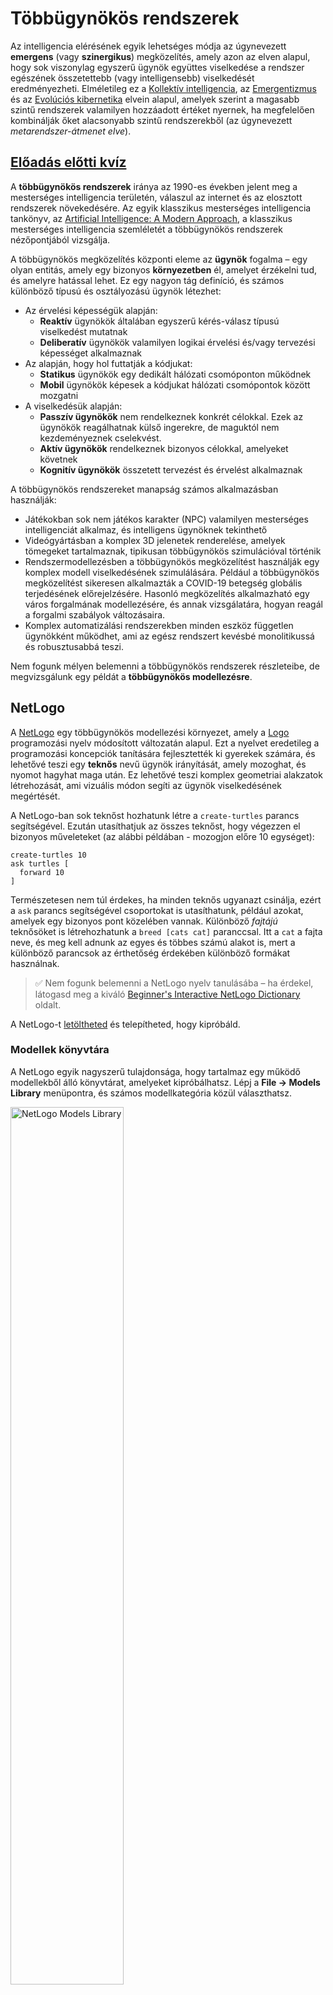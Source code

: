 <!--
CO_OP_TRANSLATOR_METADATA:
{
  "original_hash": "1ddf651d7681b4449f9d09ea3b17911e",
  "translation_date": "2025-08-25T23:20:56+00:00",
  "source_file": "lessons/6-Other/23-MultiagentSystems/README.md",
  "language_code": "hu"
}
-->
# Többügynökös rendszerek

Az intelligencia elérésének egyik lehetséges módja az úgynevezett **emergens** (vagy **szinergikus**) megközelítés, amely azon az elven alapul, hogy sok viszonylag egyszerű ügynök együttes viselkedése a rendszer egészének összetettebb (vagy intelligensebb) viselkedését eredményezheti. Elméletileg ez a [Kollektív intelligencia](https://en.wikipedia.org/wiki/Collective_intelligence), az [Emergentizmus](https://en.wikipedia.org/wiki/Global_brain) és az [Evolúciós kibernetika](https://en.wikipedia.org/wiki/Global_brain) elvein alapul, amelyek szerint a magasabb szintű rendszerek valamilyen hozzáadott értéket nyernek, ha megfelelően kombinálják őket alacsonyabb szintű rendszerekből (az úgynevezett *metarendszer-átmenet elve*).

## [Előadás előtti kvíz](https://ff-quizzes.netlify.app/en/ai/quiz/45)

A **többügynökös rendszerek** iránya az 1990-es években jelent meg a mesterséges intelligencia területén, válaszul az internet és az elosztott rendszerek növekedésére. Az egyik klasszikus mesterséges intelligencia tankönyv, az [Artificial Intelligence: A Modern Approach](https://en.wikipedia.org/wiki/Artificial_Intelligence:_A_Modern_Approach), a klasszikus mesterséges intelligencia szemléletét a többügynökös rendszerek nézőpontjából vizsgálja.

A többügynökös megközelítés központi eleme az **ügynök** fogalma – egy olyan entitás, amely egy bizonyos **környezetben** él, amelyet érzékelni tud, és amelyre hatással lehet. Ez egy nagyon tág definíció, és számos különböző típusú és osztályozású ügynök létezhet:

* Az érvelési képességük alapján:
   - **Reaktív** ügynökök általában egyszerű kérés-válasz típusú viselkedést mutatnak
   - **Deliberatív** ügynökök valamilyen logikai érvelési és/vagy tervezési képességet alkalmaznak
* Az alapján, hogy hol futtatják a kódjukat:
   - **Statikus** ügynökök egy dedikált hálózati csomóponton működnek
   - **Mobil** ügynökök képesek a kódjukat hálózati csomópontok között mozgatni
* A viselkedésük alapján:
   - **Passzív ügynökök** nem rendelkeznek konkrét célokkal. Ezek az ügynökök reagálhatnak külső ingerekre, de maguktól nem kezdeményeznek cselekvést.
   - **Aktív ügynökök** rendelkeznek bizonyos célokkal, amelyeket követnek
   - **Kognitív ügynökök** összetett tervezést és érvelést alkalmaznak

A többügynökös rendszereket manapság számos alkalmazásban használják:

* Játékokban sok nem játékos karakter (NPC) valamilyen mesterséges intelligenciát alkalmaz, és intelligens ügynöknek tekinthető
* Videógyártásban a komplex 3D jelenetek renderelése, amelyek tömegeket tartalmaznak, tipikusan többügynökös szimulációval történik
* Rendszermodellezésben a többügynökös megközelítést használják egy komplex modell viselkedésének szimulálására. Például a többügynökös megközelítést sikeresen alkalmazták a COVID-19 betegség globális terjedésének előrejelzésére. Hasonló megközelítés alkalmazható egy város forgalmának modellezésére, és annak vizsgálatára, hogyan reagál a forgalmi szabályok változásaira.
* Komplex automatizálási rendszerekben minden eszköz független ügynökként működhet, ami az egész rendszert kevésbé monolitikussá és robusztusabbá teszi.

Nem fogunk mélyen belemenni a többügynökös rendszerek részleteibe, de megvizsgálunk egy példát a **többügynökös modellezésre**.

## NetLogo

A [NetLogo](https://ccl.northwestern.edu/netlogo/) egy többügynökös modellezési környezet, amely a [Logo](https://en.wikipedia.org/wiki/Logo_(programming_language)) programozási nyelv módosított változatán alapul. Ezt a nyelvet eredetileg a programozási koncepciók tanítására fejlesztették ki gyerekek számára, és lehetővé teszi egy **teknős** nevű ügynök irányítását, amely mozoghat, és nyomot hagyhat maga után. Ez lehetővé teszi komplex geometriai alakzatok létrehozását, ami vizuális módon segíti az ügynök viselkedésének megértését.

A NetLogo-ban sok teknőst hozhatunk létre a `create-turtles` parancs segítségével. Ezután utasíthatjuk az összes teknőst, hogy végezzen el bizonyos műveleteket (az alábbi példában - mozogjon előre 10 egységet):

```
create-turtles 10
ask turtles [
  forward 10
]
```

Természetesen nem túl érdekes, ha minden teknős ugyanazt csinálja, ezért a `ask` parancs segítségével csoportokat is utasíthatunk, például azokat, amelyek egy bizonyos pont közelében vannak. Különböző *fajtájú* teknősöket is létrehozhatunk a `breed [cats cat]` paranccsal. Itt a `cat` a fajta neve, és meg kell adnunk az egyes és többes számú alakot is, mert a különböző parancsok az érthetőség érdekében különböző formákat használnak.

> ✅ Nem fogunk belemenni a NetLogo nyelv tanulásába – ha érdekel, látogasd meg a kiváló [Beginner's Interactive NetLogo Dictionary](https://ccl.northwestern.edu/netlogo/bind/) oldalt.

A NetLogo-t [letöltheted](https://ccl.northwestern.edu/netlogo/download.shtml) és telepítheted, hogy kipróbáld.

### Modellek könyvtára

A NetLogo egyik nagyszerű tulajdonsága, hogy tartalmaz egy működő modellekből álló könyvtárat, amelyeket kipróbálhatsz. Lépj a **File → Models Library** menüpontra, és számos modellkategória közül választhatsz.

<img alt="NetLogo Models Library" src="images/NetLogo-ModelLib.png" width="60%"/>

> Dmitry Soshnikov által készített képernyőkép a modellek könyvtáráról

Megnyithatsz egy modellt, például **Biology → Flocking**.

### Főbb elvek

A modell megnyitása után a NetLogo fő képernyőjére kerülsz. Itt egy minta modell, amely a farkasok és juhok populációját írja le véges erőforrások (fű) mellett.

![NetLogo Main Screen](../../../../../translated_images/NetLogo-Main.32653711ec1a01b3cab22ec0b148e64193d0b979b055285bef329d5e3d6958c5.hu.png)

> Dmitry Soshnikov által készített képernyőkép

Ezen a képernyőn láthatod:

* Az **Interfész** szekciót, amely tartalmazza:
  - A fő mezőt, ahol az ügynökök élnek
  - Különböző vezérlőelemeket: gombokat, csúszkákat stb.
  - Grafikonokat, amelyeken a szimuláció paramétereit jelenítheted meg
* A **Kód** fület, amely tartalmazza a szerkesztőt, ahol a NetLogo programot írhatod

A legtöbb esetben az interfész tartalmaz egy **Setup** gombot, amely inicializálja a szimuláció állapotát, és egy **Go** gombot, amely elindítja a végrehajtást. Ezeket a megfelelő kezelők kezelik a kódban, amelyek így néznek ki:

```
to go [
...
]
```

A NetLogo világa a következő objektumokból áll:

* **Ügynökök** (teknősök), amelyek mozoghatnak a mezőn, és végezhetnek valamilyen tevékenységet. Az ügynököket a `ask turtles [...]` szintaxissal utasíthatod, és a zárójelek közötti kódot minden ügynök *teknős módban* hajtja végre.
* **Foltok** (patches), amelyek a mező négyzet alakú területei, ahol az ügynökök élnek. Hivatkozhatsz az ugyanazon a folton lévő összes ügynökre, vagy megváltoztathatod a foltok színét és egyéb tulajdonságait. A foltokat is utasíthatod a `ask patches` paranccsal.
* **Megfigyelő** (observer), amely egy egyedi ügynök, és a világot irányítja. Az összes gombkezelő *megfigyelő módban* fut.

> ✅ A többügynökös környezet szépsége abban rejlik, hogy a teknős módban vagy folt módban futó kódot az összes ügynök párhuzamosan hajtja végre. Így kevés kód megírásával és az egyes ügynökök viselkedésének programozásával komplex szimulációs rendszer viselkedését hozhatod létre.

### Flocking

A többügynökös viselkedés példájaként vizsgáljuk meg a **[Flocking](https://en.wikipedia.org/wiki/Flocking_(behavior))** jelenséget. A Flocking egy összetett minta, amely nagyon hasonlít arra, ahogyan a madárrajok repülnek. Ha figyeled őket, azt gondolhatod, hogy valamilyen kollektív algoritmust követnek, vagy hogy valamilyen *kollektív intelligenciával* rendelkeznek. Azonban ez az összetett viselkedés akkor jön létre, amikor minden egyes ügynök (ebben az esetben egy *madár*) csak a közvetlen közelében lévő ügynököket figyeli, és három egyszerű szabályt követ:

* **Igazodás** – az ügynök a szomszédos ügynökök átlagos irányába fordul
* **Kohézió** – az ügynök a szomszédok átlagos pozíciója felé próbál haladni (*hosszú távú vonzás*)
* **Elválás** – ha túl közel kerül más madarakhoz, távolodni próbál (*rövid távú taszítás*)

Futtathatod a flocking példát, és megfigyelheted a viselkedést. Állíthatod a paramétereket is, például az *elválás mértékét* vagy a *látótávolságot*, amely meghatározza, hogy egy madár milyen messzire lát. Figyeld meg, hogy ha a látótávolságot 0-ra csökkented, minden madár megvakul, és a flocking megszűnik. Ha az elválást 0-ra csökkented, minden madár egy egyenes vonalba gyűlik.

> ✅ Válts a **Kód** fülre, és nézd meg, hol vannak a flocking három szabálya (igazodás, kohézió és elválás) a kódban megvalósítva. Figyeld meg, hogy csak azokra az ügynökökre hivatkozunk, amelyek a látótávolságon belül vannak.

### Egyéb modellek, amelyeket érdemes megnézni

Van néhány további érdekes modell, amelyeket kipróbálhatsz:

* **Art → Fireworks** bemutatja, hogyan tekinthető egy tűzijáték az egyes tűzcsóvák kollektív viselkedésének
* **Social Science → Traffic Basic** és **Social Science → Traffic Grid** bemutatja a városi forgalom modelljét 1D-ben és 2D rácson, lámpákkal vagy anélkül. Minden autó a következő szabályokat követi:
   - Ha az előtte lévő hely üres – gyorsít (egy bizonyos maximális sebességig)
   - Ha akadályt lát maga előtt – fékez (és állíthatod, hogy milyen messzire lát a sofőr)
* **Social Science → Party** bemutatja, hogyan csoportosulnak az emberek egy koktélpartin. Megtalálhatod azokat a paraméterkombinációkat, amelyek a csoport boldogságának leggyorsabb növekedéséhez vezetnek.

Amint ezekből a példákból láthatod, a többügynökös szimulációk nagyon hasznosak lehetnek egy olyan komplex rendszer viselkedésének megértéséhez, amely egyénekből áll, akik ugyanazt vagy hasonló logikát követik. Használhatók virtuális ügynökök, például [NPC-k](https://en.wikipedia.org/wiki/NPC) irányítására számítógépes játékokban, vagy ügynökök irányítására 3D animált világokban.

## Deliberatív ügynökök

A fent leírt ügynökök nagyon egyszerűek, és valamilyen algoritmus segítségével reagálnak a környezet változásaira. Ezeket **reaktív ügynököknek** nevezzük. Azonban néha az ügynökök képesek érvelni és megtervezni a cselekvéseiket, ebben az esetben **deliberatív ügynököknek** nevezzük őket.

Egy tipikus példa lehet egy személyes ügynök, amely egy embertől kapott utasítást, hogy foglaljon le egy nyaralási utat. Tegyük fel, hogy az interneten sok ügynök él, akik segíthetnek neki. Az ügynöknek kapcsolatba kell lépnie más ügynökökkel, hogy megtudja, milyen járatok érhetők el, milyen árakon érhetők el a szállodák különböző időpontokban, és meg kell próbálnia a legjobb árat kialkudni. Amikor a nyaralási terv elkészül és a tulajdonos jóváhagyja, az ügynök folytathatja a foglalást.

Ehhez az ügynököknek **kommunikálniuk** kell. A sikeres kommunikációhoz szükségük van:

* Valamilyen **szabványos nyelvre a tudás cseréjéhez**, például [Knowledge Interchange Format](https://en.wikipedia.org/wiki/Knowledge_Interchange_Format) (KIF) és [Knowledge Query and Manipulation Language](https://en.wikipedia.org/wiki/Knowledge_Query_and_Manipulation_Language) (KQML). Ezeket a nyelveket a [beszédaktus-elmélet](https://en.wikipedia.org/wiki/Speech_act) alapján tervezték.
* Ezeknek a nyelveknek tartalmazniuk kell valamilyen **tárgyalási protokollokat**, amelyek különböző **aukciótípusokon** alapulnak.
* Egy **közös ontológiára**, hogy ugyanazokra a fogalmakra hivatkozzanak, ismerve azok szemantikáját
* Egy módra, hogy **felfedezzék**, mit tudnak tenni a különböző ügynökök, szintén valamilyen ontológia alapján

A deliberatív ügynökök sokkal összetettebbek, mint a reaktívak, mert nemcsak a környezet változásaira reagálnak, hanem képesek *kezdeményezni* is cselekvéseket. Az egyik javasolt architektúra a deliberatív ügynökökhöz az úgynevezett Hiedelem-Vágy-Szándék (Belief-Desire-Intention, BDI) ügynök:

* **Hiedelmek** alkotják az ügynök környezetéről szóló tudásbázist. Ez lehet egy tudásbázis vagy szabályok halmaza, amelyeket az ügynök alkalmazhat egy adott helyzetre.
* **Vágyak** határozzák meg, hogy mit akar az ügynök elérni, azaz a céljait. Például a fent említett személyes asszisztens ügynök célja egy utazás lefoglalása, míg egy szállodai ügynök célja a profit maximalizálása.
* **Szándékok** azok a konkrét cselekvések, amelyeket az ügynök a céljai eléréséhez tervez. A cselekvések általában megváltoztatják a környezetet,

**Felelősség kizárása**:  
Ez a dokumentum az AI fordítási szolgáltatás [Co-op Translator](https://github.com/Azure/co-op-translator) segítségével lett lefordítva. Bár törekszünk a pontosságra, kérjük, vegye figyelembe, hogy az automatikus fordítások hibákat vagy pontatlanságokat tartalmazhatnak. Az eredeti dokumentum az eredeti nyelvén tekintendő hiteles forrásnak. Kritikus információk esetén javasolt professzionális emberi fordítást igénybe venni. Nem vállalunk felelősséget semmilyen félreértésért vagy téves értelmezésért, amely a fordítás használatából eredhet.
